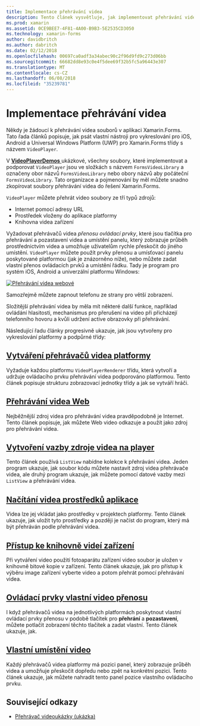 ```yaml
---
title: Implementace přehrávání videa
description: Tento článek vysvětluje, jak implementovat přehrávání videa aplikace pomocí Xamarin.Forms.
ms.prod: xamarin
ms.assetid: 0CE9BEE7-4F81-4A00-B9B3-5E2535CD3050
ms.technology: xamarin-forms
author: davidbritch
ms.author: dabritch
ms.date: 02/12/2018
ms.openlocfilehash: 00697ca0adf3a34abec90c2f96d9fd9c273d06bb
ms.sourcegitcommit: 66682dd8e93c0e4f5dee69f32b5fc5a96443e307
ms.translationtype: MT
ms.contentlocale: cs-CZ
ms.lasthandoff: 06/08/2018
ms.locfileid: "35239781"
---
```

# <a name="implementing-a-video-player"></a>Implementace přehrávání videa

Někdy je žádoucí k přehrávání videa souborů v aplikaci Xamarin.Forms. Tato řada článků popisuje, jak psát vlastní nástroji pro vykreslování pro iOS, Android a Universal Windows Platform (UWP) pro Xamarin.Forms třídy s názvem `VideoPlayer`.

V [ **VideoPlayerDemos** ](https://developer.xamarin.com/samples/xamarin-forms/customrenderers/VideoPlayerDemos/) ukázkové, všechny soubory, které implementovat a podporovat `VideoPlayer` jsou ve složkách s názvem `FormsVideoLibrary` a označeny obor názvů `FormsVideoLibrary` nebo obory názvů aby počáteční `FormsVideoLibrary`. Tato organizace a pojmenování by měl můžete snadno zkopírovat soubory přehrávání videa do řešení Xamarin.Forms.

`VideoPlayer` můžete přehrát video soubory ze tří typů zdrojů:

- Internet pomocí adresy URL
- Prostředek vloženy do aplikace platformy
- Knihovna videa zařízení

Vyžadovat přehrávačů videa *přenosu ovládací prvky*, které jsou tlačítka pro přehrávání a pozastavení videa a umístění panelu, který zobrazuje průběh prostřednictvím videa a umožňuje uživatelům rychle přeskočit do jiného umístění. `VideoPlayer` můžete použít prvky přenosu a umísťovací panelu poskytované platformou (jak je znázorněno níže), nebo můžete zadat vlastní přenos ovládacích prvků a umístění řádku. Tady je program pro systém iOS, Android a univerzální platformu Windows:

[![Přehrávání videa webové](web-videos-images/playwebvideo-small.png "přehrát Video webové")](web-videos-images/playwebvideo-large.png#lightbox "přehrát Web Video")

Samozřejmě můžete zapnout telefonu ze strany pro větší zobrazení.

Složitější přehrávání videa by měla mít některé další funkce, například ovládání hlasitosti, mechanismus pro přerušení na video při přicházejí telefonního hovoru a kvůli udržení active obrazovky při přehrávání.

Následující řadu články progresivně ukazuje, jak jsou vytvořeny pro vykreslování platformy a podpůrné třídy:

## <a name="creating-the-platform-video-playersplayer-creationmd"></a>[Vytváření přehrávačů videa platformy](player-creation.md)

Vyžaduje každou platformu `VideoPlayerRenderer` třídu, která vytvoří a udržuje ovládacího prvku přehrávání videa podporováno platformou. Tento článek popisuje strukturu zobrazovací jednotky třídy a jak se vytváří hráči.

## <a name="playing-a-web-videoweb-videosmd"></a>[Přehrávání videa Web](web-videos.md)

Nejběžnější zdroj videa pro přehrávání videa pravděpodobně je Internet. Tento článek popisuje, jak můžete Web video odkazuje a použít jako zdroj pro přehrávání videa.

## <a name="binding-video-sources-to-the-playersource-bindingsmd"></a>[Vytvoření vazby zdroje videa na player](source-bindings.md)

Tento článek používá `ListView` nabídne kolekce k přehrávání videa. Jeden program ukazuje, jak soubor kódu můžete nastavit zdroj videa přehrávače videa, ale druhý program ukazuje, jak můžete pomocí datové vazby mezi `ListView` a přehrávání videa.

## <a name="loading-application-resource-videosloading-resourcesmd"></a>[Načítání videa prostředků aplikace](loading-resources.md)

Videa lze jej vkládat jako prostředky v projektech platformy. Tento článek ukazuje, jak uložit tyto prostředky a později je načíst do program, který má být přehráván podle přehrávání videa.

## <a name="accessing-the-devices-video-libraryaccessing-librarymd"></a>[Přístup ke knihovně videí zařízení](accessing-library.md)

Při vytváření video použití fotoaparátu zařízení video soubor je uložen v knihovně bitové kopie v zařízení. Tento článek ukazuje, jak pro přístup k výběru image zařízení vyberte video a potom přehrát pomocí přehrávání videa.

## <a name="custom-video-transport-controlscustom-transportmd"></a>[Ovládací prvky vlastní video přenosu](custom-transport.md)

I když přehrávačů videa na jednotlivých platformách poskytnout vlastní ovládací prvky přenosu v podobě tlačítek pro **přehrání** a **pozastavení**, můžete potlačit zobrazení těchto tlačítek a zadat vlastní. Tento článek ukazuje, jak.

## <a name="custom-video-positioningcustom-positioningmd"></a>[Vlastní umístění video](custom-positioning.md)

Každý přehrávačů videa platformy má pozici panel, který zobrazuje průběh videa a umožňuje přeskočit dopředu nebo zpět na konkrétní pozici. Tento článek ukazuje, jak můžete nahradit tento panel pozice vlastního ovládacího prvku.





## <a name="related-links"></a>Související odkazy

- [Přehrávač videoukázky (ukázka)](https://developer.xamarin.com/samples/xamarin-forms/customrenderers/VideoPlayerDemos/)
